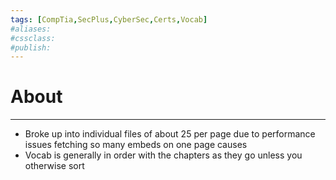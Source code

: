 ```yaml
---
tags: [CompTia,SecPlus,CyberSec,Certs,Vocab]
#aliases:
#cssclass:
#publish:
---
```


# About
---
- Broke up into individual files of about 25 per page due to performance issues fetching so many embeds on one page causes
- Vocab is generally in order with the chapters as they go unless you otherwise sort